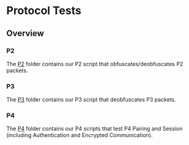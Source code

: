 # Protocol Tests

## Overview

### P2

The [P2](https://github.com/Skiti/Espoofer/tree/main/reverse-engineering/protocol-tests/P2) folder contains our P2 script that obfuscates/deobfuscates P2 packets.

### P3

The [P3](https://github.com/Skiti/Espoofer/tree/main/reverse-engineering/protocol-tests/P3) folder contains our P3 script that deobfuscates P3 packets.

### P4

The [P4](https://github.com/Skiti/Espoofer/tree/main/reverse-engineering/protocol-tests/P4) folder contains our P4 scripts that test P4 Pairing and Session (including Authentication and Encrypted Communication).